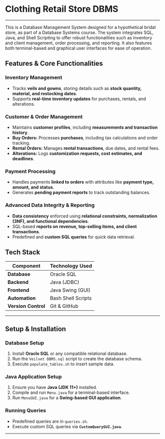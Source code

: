 # **Clothing Retail Store DBMS**
---
This is a Database Management System designed for a hypothetical bridal store, as part of a Database Systems course. The system integrates SQL, Java, and Shell Scripting to offer robust functionalities such as inventory and client management, order processing, and reporting. It also features both terminal-based and graphical user interfaces for ease of operation.

## **Features & Core Functionalities**

### **Inventory Management**
- Tracks **veils and gowns**, storing details such as **stock quantity, material, and restocking dates**.
- Supports **real-time inventory updates** for purchases, rentals, and alterations.

### **Customer & Order Management**
- Maintains **customer profiles**, including **measurements and transaction history**.
- **Buy Orders:** Processes **purchases**, including tax calculations and order tracking.
- **Rental Orders:** Manages **rental transactions**, due dates, and rental fees.
- **Alterations:** Logs **customization requests, cost estimates, and deadlines**.

### **Payment Processing**
- Handles payments **linked to orders** with attributes like **payment type, amount, and status**.
- Generates **pending payment reports** to track outstanding balances.

### **Advanced Data Integrity & Reporting**
- **Data consistency** enforced using **relational constraints, normalization (3NF), and functional dependencies**.
- SQL-based **reports on revenue, top-selling items, and client transactions**.
- Predefined and **custom SQL queries** for quick data retrieval.

## **Tech Stack**
| Component | Technology Used |
|-----------|----------------|
| **Database** | Oracle SQL |
| **Backend** | Java (JDBC) |
| **Frontend** | Java Swing (GUI) |
| **Automation** | Bash Shell Scripts |
| **Version Control** | Git & GitHub |

---
## **Setup & Installation**

### **Database Setup**
1. Install **Oracle SQL** or any compatible relational database.
2. Run the `Veilvet DBMS.sql` script to create the database schema.
3. Execute `populate_tables.sh` to insert sample data.

### **Java Application Setup**
1. Ensure you have **Java (JDK 11+)** installed.
2. Compile and run `Menu.java` for a terminal-based interface.
3. Run `MenuGUI.java` for a **Swing-based GUI application**.

### **Running Queries**
- Predefined queries are in `queries.sh`.
- Execute custom SQL queries via **`CustomQueryGUI.java`**.

---



